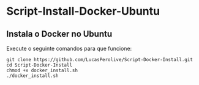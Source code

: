 # Script-Install-Docker-Ubuntu
## Instala o Docker no Ubuntu
Execute o seguinte comandos para que funcione:
```
git clone https://github.com/LucasPerolive/Script-Docker-Install.git
cd Script-Docker-Install
chmod +x docker_install.sh
./docker_install.sh
```
